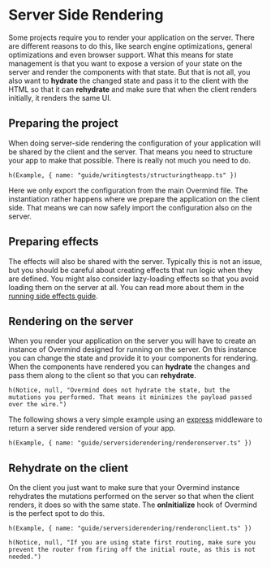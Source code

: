 # Server Side Rendering

Some projects require you to render your application on the server. There are different reasons to do this, like search engine optimizations, general optimizations and even browser support. What this means for state management is that you want to expose a version of your state on the server and render the components with that state. But that is not all, you also want to **hydrate** the changed state and pass it to the client with the HTML so that it can **rehydrate** and make sure that when the client renders initially, it renders the same UI.

## Preparing the project

When doing server-side rendering the configuration of your application will be shared by the client and the server. That means you need to structure your app to make that possible. There is really not much you need to do.

```marksy
h(Example, { name: "guide/writingtests/structuringtheapp.ts" })
```

Here we only export the configuration from the main Overmind file. The instantiation rather happens where we prepare the application on the client side. That means we can now safely import the configuration also on the server.

## Preparing effects

The effects will also be shared with the server. Typically this is not an issue, but you should be careful about creating effects that run logic when they are defined. You might also consider lazy-loading effects so that you avoid loading them on the server at all. You can read more about them in the [running side effects guide](/http://localhost:4000/guides/beginner/04_runningsideeffects).

## Rendering on the server

When you render your application on the server you will have to create an instance of Overmind designed for running on the server. On this instance you can change the state and provide it to your components for rendering. When the components have rendered you can **hydrate** the changes and pass them along to the client so that you can **rehydrate**.

```marksy
h(Notice, null, "Overmind does not hydrate the state, but the mutations you performed. That means it minimizes the payload passed over the wire.")
```

The following shows a very simple example using an [express](https://expressjs.com/) middleware to return a server side rendered version of your app.

```marksy
h(Example, { name: "guide/serversiderendering/renderonserver.ts" })
```

## Rehydrate on the client

On the client you just want to make sure that your Overmind instance rehydrates the mutations performed on the server so that when the client renders, it does so with the same state. The **onInitialize** hook of Overmind is the perfect spot to do this.

```marksy
h(Example, { name: "guide/serversiderendering/renderonclient.ts" })
```

```marksy
h(Notice, null, "If you are using state first routing, make sure you prevent the router from firing off the initial route, as this is not needed.")
```
